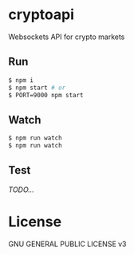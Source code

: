 # cryptoapi
Websockets API for crypto markets

## Run

```bash
$ npm i
$ npm start # or
$ PORT=9000 npm start
```

## Watch

```bash
$ npm run watch
$ npm run watch
```

## Test

*TODO...*

# License

GNU GENERAL PUBLIC LICENSE v3